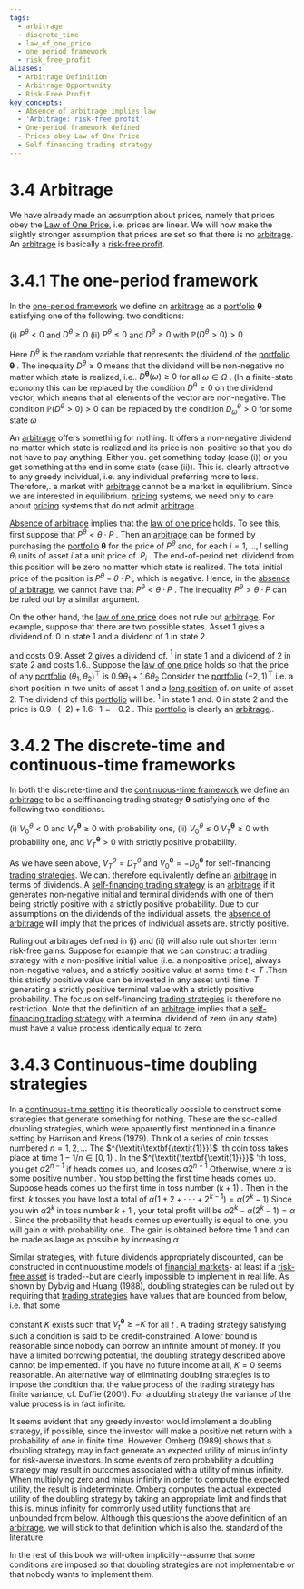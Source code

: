 ```yaml
---
tags:
  - arbitrage
  - discrete_time
  - law_of_one_price
  - one_period_framework
  - risk_free_profit
aliases:
  - Arbitrage Definition
  - Arbitrage Opportunity
  - Risk-Free Profit
key_concepts:
  - Absence of arbitrage implies law
  - 'Arbitrage: risk-free profit'
  - One-period framework defined
  - Prices obey Law of One Price
  - Self-financing trading strategy
---
```


# 3.4 Arbitrage  

We have already made an assumption about prices, namely that prices obey the [Law of One Price](../../../Pricing%20Forwards,%20Futures,%20Bonds,%20Swaps,%20Swaptions,%20Caps%20and%20Floors%20under%20No-Arbitrage%20and%20Risk-Neutral%20Pricing.md), i.e. prices are linear. We will now make the slightly stronger assumption that prices are set so that there is no [arbitrage](../../Fixed%20Income%20Securities%20Tools%20for%20Today's%20Markets/Chapter%207/Arbitrage%20Pricing%20of%20Derivatives.md). An [arbitrage](../../Fixed%20Income%20Securities%20Tools%20for%20Today's%20Markets/Chapter%207/Arbitrage%20Pricing%20of%20Derivatives.md) is basically a [risk-free profit](.md).  

# 3.4.1 The one-period framework  

In the [one-period framework](../Chapter%204%20-%20State%20Prices/Properties%20of%20State-Price%20Deflators.md) we define an [arbitrage](../../Fixed%20Income%20Securities%20Tools%20for%20Today's%20Markets/Chapter%207/Arbitrage%20Pricing%20of%20Derivatives.md) as a [portfolio](../../../Advanced%20Investments/An%20Asset%20Allocation%20Primer.md) $\pmb{\theta}$ satisfying one of the following. two conditions:  

(i) $P^{\theta}<0$ and $D^{\theta}\geq0$ (ii) $P^{\theta}\leq0$ and $D^{\theta}\geq0$ with $\mathbb{P}\left(D^{\theta}>0\right)>0$  

Here $D^{\theta}$ is the random variable that represents the dividend of the [portfolio](../../../Advanced%20Investments/An%20Asset%20Allocation%20Primer.md) $\pmb{\theta}$ . The inequality $D^{\theta}\geq0$ means that the dividend will be non-negative no matter which state is realized, i.e.. $D^{\pmb{\theta}}(\omega)\geq0$ for all $\omega\in\Omega$ . (In a finite-state economy this can be replaced by the condition $D^{\theta}\geq0$ on the dividend vector, which means that all elements of the vector are non-negative. The condition $\mathbb{P}\left(D^{\theta}>0\right)>0$ can be replaced by the condition $D_{\omega}^{\theta}>0$ for some state $\omega$  

An [arbitrage](../../Fixed%20Income%20Securities%20Tools%20for%20Today's%20Markets/Chapter%207/Arbitrage%20Pricing%20of%20Derivatives.md) offers something for nothing. It offers a non-negative dividend no matter which state is realized and its price is non-positive so that you do not have to pay anything. Either you. get something today (case (i)) or you get something at the end in some state (case (ii)). This is. clearly attractive to any greedy individual, i.e. any individual preferring more to less. Therefore,. a market with [arbitrage](../../Fixed%20Income%20Securities%20Tools%20for%20Today's%20Markets/Chapter%207/Arbitrage%20Pricing%20of%20Derivatives.md) cannot be a market in equilibrium. Since we are interested in equilibrium. [pricing](../../Fixed%20Income%20Securities%20Tools%20for%20Today's%20Markets/Chapter%207/Arbitrage%20Pricing%20of%20Derivatives.md) systems, we need only to care about [pricing](../../Fixed%20Income%20Securities%20Tools%20for%20Today's%20Markets/Chapter%207/Arbitrage%20Pricing%20of%20Derivatives.md) systems that do not admit [arbitrage](../../Fixed%20Income%20Securities%20Tools%20for%20Today's%20Markets/Chapter%207/Arbitrage%20Pricing%20of%20Derivatives.md)..  

[Absence of arbitrage](Exercises.md) implies that the [law of one price](../../../Pricing%20Forwards,%20Futures,%20Bonds,%20Swaps,%20Swaptions,%20Caps%20and%20Floors%20under%20No-Arbitrage%20and%20Risk-Neutral%20Pricing.md) holds. To see this, first suppose that $P^{\theta}<\theta\cdot P$ . Then an [arbitrage](../../Fixed%20Income%20Securities%20Tools%20for%20Today's%20Markets/Chapter%207/Arbitrage%20Pricing%20of%20Derivatives.md) can be formed by purchasing the [portfolio](../../../Advanced%20Investments/An%20Asset%20Allocation%20Primer.md) $\pmb{\theta}$ for the price of $P^{\theta}$ and, for each $i=1,\dots,I$ selling $\theta_{i}$ units of asset $i$ at a unit price of. $P_{i}$ . The end-of-period net. dividend from this position will be zero no matter which state is realized. The total initial price of the position is $P^{\theta}-\theta\cdot P$ , which is negative. Hence, in the [absence of arbitrage](Exercises.md), we cannot have that $P^{\theta}<\theta\cdot P$ . The inequality $P^{\theta}>\theta\cdot P$ can be ruled out by a similar argument.  

On the other hand, the [law of one price](../../../Pricing%20Forwards,%20Futures,%20Bonds,%20Swaps,%20Swaptions,%20Caps%20and%20Floors%20under%20No-Arbitrage%20and%20Risk-Neutral%20Pricing.md) does not rule out [arbitrage](../../Fixed%20Income%20Securities%20Tools%20for%20Today's%20Markets/Chapter%207/Arbitrage%20Pricing%20of%20Derivatives.md). For example, suppose that there are two possible states. Asset 1 gives a dividend of. $0$ in state 1 and a dividend of 1 in state 2.  

and costs 0.9. Asset 2 gives a dividend of. $^{1}$ in state 1 and a dividend of 2 in state 2 and costs 1.6.. Suppose the [law of one price](../../../Pricing%20Forwards,%20Futures,%20Bonds,%20Swaps,%20Swaptions,%20Caps%20and%20Floors%20under%20No-Arbitrage%20and%20Risk-Neutral%20Pricing.md) holds so that the price of any [portfolio](../../../Advanced%20Investments/An%20Asset%20Allocation%20Primer.md) $(\theta_{1},\theta_{2})^{\top}$ is $0.9\theta_{1}+1.6\theta_{2}$ Consider the [portfolio](../../../Advanced%20Investments/An%20Asset%20Allocation%20Primer.md) $(-2,1)^{\top}$ i.e. a short position in two units of asset 1 and a [long position](../../../Financial%20Engineering/Derivatives/Part%20I%20-%20Forwards%20and%20Futures/Chapter%204%20-%20Futures:%20Hedging%20and%20Speculation.md) of. on unite of asset 2. The dividend of this [portfolio](../../../Advanced%20Investments/An%20Asset%20Allocation%20Primer.md) will be. $^{1}$ in state 1 and. $0$ in state 2 and the price is $0.9\cdot(-2)+1.6\cdot1=-0.2$ . This [portfolio](../../../Advanced%20Investments/An%20Asset%20Allocation%20Primer.md) is clearly an [arbitrage](../../Fixed%20Income%20Securities%20Tools%20for%20Today's%20Markets/Chapter%207/Arbitrage%20Pricing%20of%20Derivatives.md)..  

# 3.4.2 The discrete-time and continuous-time frameworks  

In both the discrete-time and the [continuous-time framework](Exercises.md) we define an [arbitrage](../../Fixed%20Income%20Securities%20Tools%20for%20Today's%20Markets/Chapter%207/Arbitrage%20Pricing%20of%20Derivatives.md) to be a selffinancing trading strategy $\pmb{\theta}$ satisfying one of the following two conditions:.  

(i) $V_{0}^{\theta}<0$ and $V_{T}^{\pmb\theta}\ge0$ with probability one, (ii) $V_{0}^{\theta}\leq0$ $V_{T}^{\pmb\theta}\ge0$ with probability one, and $V_{T}^{\pmb\theta}>0$ with strictly positive probability.  

As we have seen above, $V_{T}^{\theta}=D_{T}^{\theta}$ and $V_{0}^{\pmb\theta}=-D_{0}^{\pmb\theta}$ for self-financing [trading strategies](../../../Course%20Notes/Quantitative%20Trading%20Strategies%20Lecture%20Notes.md). We can. therefore equivalently define an [arbitrage](../../Fixed%20Income%20Securities%20Tools%20for%20Today's%20Markets/Chapter%207/Arbitrage%20Pricing%20of%20Derivatives.md) in terms of dividends. A [self-financing trading strategy](.md) is an [arbitrage](../../Fixed%20Income%20Securities%20Tools%20for%20Today's%20Markets/Chapter%207/Arbitrage%20Pricing%20of%20Derivatives.md) if it generates non-negative initial and terminal dividends with one of them being strictly positive with a strictly positive probability. Due to our assumptions on the dividends of the individual assets, the [absence of arbitrage](Exercises.md) will imply that the prices of individual assets are. strictly positive.  

Ruling out arbitrages defined in (i) and (ii) will also rule out shorter term risk-free gains. Suppose for example that we can construct a trading strategy with a non-positive initial value (i.e. a nonpositive price), always non-negative values, and a strictly positive value at some time $t<T$ .Then this strictly positive value can be invested in any asset until time. $T$ generating a strictly positive terminal value with a strictly positive probability. The focus on self-financing [trading strategies](../../../Course%20Notes/Quantitative%20Trading%20Strategies%20Lecture%20Notes.md) is therefore no restriction. Note that the definition of an [arbitrage](../../Fixed%20Income%20Securities%20Tools%20for%20Today's%20Markets/Chapter%207/Arbitrage%20Pricing%20of%20Derivatives.md) implies that a [self-financing trading strategy](.md) with a terminal dividend of zero (in any state) must have a value process identically equal to zero.  

# 3.4.3 Continuous-time doubling strategies  

In a [continuous-time setting](../Chapter%206%20-%20Individual%20optimality/The%20Continuous-Time%20Framework.md) it is theoretically possible to construct some strategies that generate something for nothing. These are the so-called doubling strategies, which were apparently first mentioned in a finance setting by Harrison and Kreps (1979). Think of a series of coin tosses numbered $n=1,2,\ldots$ The $^{\textit{\textbf{\textit{1}}}}$ 'th coin toss takes place at time $1-1/n\in[0,1)$ . In the $^{\textit{\textbf{\textit{1}}}}$ 'th toss, you get $\alpha2^{n-1}$ if heads comes up, and looses $\alpha2^{n-1}$ Otherwise, where $\alpha$ is some positive number.. You stop betting the first time heads comes up. Suppose heads comes up the first time in toss number $(k+1)$ . Then in the first. $k$ tosses you have lost a total of $\alpha(1+2+\cdot\cdot\cdot+2^{k-1})=\alpha(2^{k}-1)$ Since you win $\alpha2^{k}$ in toss number $k+1$ , your total profit will be $\alpha2^{k}-\alpha(2^{k}-1)=\alpha$ . Since the probability that heads comes up eventually is equal to one, you will gain $\alpha$ with probability one.. The gain is obtained before time 1 and can be made as large as possible by increasing $\alpha$  

Similar strategies, with future dividends appropriately discounted, can be constructed in continuoustime models of [financial markets](../../../Financial%20Markets%20and%20Institutions/Financial%20Markets%20and%20Institutions%20Lecture%20Notes.md)- at least if a [risk-free asset](../../../Financial%20Engineering/2.%20Forwards,%20Swaps,%20Futures,%20and%20Options.md) is traded--but are clearly impossible to implement in real life. As shown by Dybvig and Huang (1988), doubling strategies can be ruled out by requiring that [trading strategies](../../../Course%20Notes/Quantitative%20Trading%20Strategies%20Lecture%20Notes.md) have values that are bounded from below, i.e. that some  

constant $K$ exists such that $V_{t}^{\pmb{\theta}}\geq-K$ for all $t$ . A trading strategy satisfying such a condition is said to be credit-constrained. A lower bound is reasonable since nobody can borrow an infinite amount of money. If you have a limited borrowing potential, the doubling strategy described above cannot be implemented. If you have no future income at all, $K=0$ seems reasonable. An alternative way of eliminating doubling strategies is to impose the condition that the value process of the trading strategy has finite variance, cf. Duffie (2001). For a doubling strategy the variance of the value process is in fact infinite.  

It seems evident that any greedy investor would implement a doubling strategy, if possible, since the investor will make a positive net return with a probability of one in finite time. However, Omberg (1989) shows that a doubling strategy may in fact generate an expected utility of minus infinity for risk-averse investors. In some events of zero probability a doubling strategy may result in outcomes associated with a utility of minus infinity. When multiplying zero and minus infinity in order to compute the expected utility, the result is indeterminate. Omberg computes the actual expected utility of the doubling strategy by taking an appropriate limit and finds that this is. minus infinity for commonly used utility functions that are unbounded from below. Although this questions the above definition of an [arbitrage](../../Fixed%20Income%20Securities%20Tools%20for%20Today's%20Markets/Chapter%207/Arbitrage%20Pricing%20of%20Derivatives.md), we will stick to that definition which is also the. standard of the literature.  

In the rest of this book we will-often implicitly--assume that some conditions are imposed so that doubling strategies are not implementable or that nobody wants to implement them.  